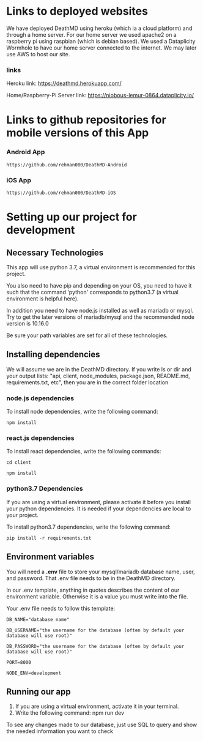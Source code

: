 # Links to deployed websites
We have deployed DeathMD using heroku (which ia a cloud platform) and through a home server.
For our home server we used apache2 on a raspberry pi using raspbian (which is debian based). 
We used a Dataplicity Wormhole to have our home server connected to the internet.
We may later use AWS to host our site.

### links
Heroku link: https://deathmd.herokuapp.com/

Home/Raspberry-Pi Server link: https://niobous-lemur-0864.dataplicity.io/

# Links to github repositories for mobile versions of this App

### Android App
	https://github.com/rehman000/DeathMD-Android
### iOS App
	https://github.com/rehman000/DeathMD-iOS
	
# Setting up our project for development

## Necessary Technologies

This app will use python 3.7, a virtual environment is recommended
for this project.

You also need to have pip and depending on your OS, you need to 
have it such that the command 'python' corresponds to python3.7 (a 
virtual environment is helpful here).

In addition you need to have node.js installed as well as
mariadb or mysql. Try to get the later versions of mariadb/mysql 
and the recommended node version is 10.16.0

Be sure your path variables are set for all of these technologies.

## Installing dependencies

We will assume we are in the DeathMD directory.
If you write ls or dir and your output lists:
"api, client, node_modules, package.json, README.md, requirements.txt, etc", then you are in the correct folder location

### node.js dependencies
To install node dependencies, write the following command:

    npm install

### react.js dependencies
To install react dependencies, write the following commands:

    cd client

    npm install

### python3.7 Dependencies
If you are using a virtual environment, please activate it before 
you install your python dependencies. It is needed if your
dependencies are local to your project.

To install python3.7 dependencies, write the following command:

    pip install -r requirements.txt

## Environment variables
You will need a **.env** file to store your mysql/mariadb database name,
user, and password. That .env file needs to be in the DeathMD directory.

In our .env template, anything in quotes describes 
the content of our environment variable. Otherwise it is 
a value you must write into the file.

Your .env file needs to follow this template:

	DB_NAME="database name"

	DB_USERNAME="the username for the database (often by default your database will use root)"

	DB_PASSWORD="the username for the database (often by default your database will use root)"

	PORT=8000

	NODE_ENV=development

## Running our app

1. If you are using a virtual environment, activate it in your terminal.
2. Write the following command: npm run dev

To see any changes made to our database, just use SQL to query and
show the needed information you want to check
